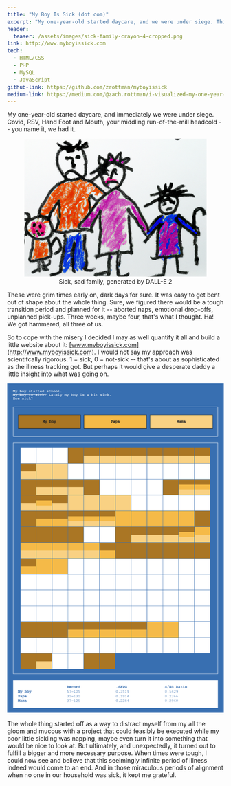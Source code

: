 ```yaml
---
title: "My Boy Is Sick (dot com)"
excerpt: "My one-year-old started daycare, and we were under siege. This is one man's attempt to quantify misery."
header:
  teaser: /assets/images/sick-family-crayon-4-cropped.png
link: http://www.myboyissick.com
tech:
  - HTML/CSS
  - PHP
  - MySQL
  - JavaScript
github-link: https://github.com/zrottman/myboyissick
medium-link: https://medium.com/@zach.rottman/i-visualized-my-one-year-olds-relentless-daycare-bugs-and-it-calmed-me-down-b5dd2bed15de
---
```


My one-year-old started daycare, and immediately we were under siege. Covid, RSV, Hand Foot and Mouth, your middling run-of-the-mill headcold -- you name it, we had it.

<figure>
<img src="/assets/images/sick-family-crayon-4-cropped.png" alt="Sick, sad family, generated by DALL-E 2">
<figcaption align='center'>Sick, sad family, generated by DALL-E 2</figcaption>
</figure>

These were grim times early on, dark days for sure. It was easy to get bent out of shape about the whole thing. Sure, we figured there would be a tough transition period and planned for it -- aborted naps, emotional drop-offs, unplanned pick-ups. Three weeks, maybe four, that's what I thought. Ha! We got hammered, all three of us.

So to cope with the misery I decided I may as well quantify it all and build a little website about it: [www.myboyissick.com](http://www.myboyissick.com). I would not say my approach was scientifcally rigorous. 1 = sick, 0 = not-sick -- that's about as sophisticated as the illness tracking got. But perhaps it would give a desperate daddy a little insight into what was going on.

![Screenshot of myboyissick.com](/assets/images/myboyissick-screenshot-large.png)

The whole thing started off as a way to distract myself from my all the gloom and mucous with a project that could feasibly be executed while my poor little sickling was napping, maybe even turn it into something that would be nice to look at. But ultimately, and unexpectedly, it turned out to fulfill a bigger and more necessary purpose. When times were tough, I could now see and believe that this seeimingly infinite period of illness indeed would come to an end. And in those miraculous periods of alignment when no one in our household was sick, it kept me grateful.
